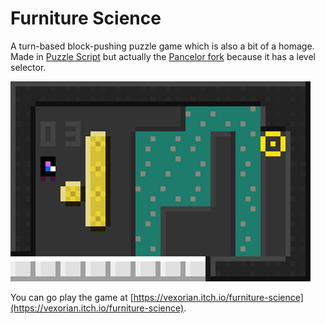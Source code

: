 # Furniture Science

A turn-based block-pushing puzzle game which is also a bit of a homage. Made in [Puzzle Script](https://www.puzzlescript.net) but actually the [Pancelor fork](https://pancelor.com/PuzzleScript/editor.html) because it has a level selector.


![preview](https://raw.githubusercontent.com/vexorian/furniture-science/main/furniturepreview.gif)

You can go play the game at [https://vexorian.itch.io/furniture-science](https://vexorian.itch.io/furniture-science).
